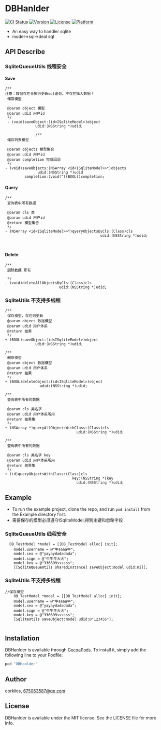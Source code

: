 # DBHanlder

[![CI Status](http://img.shields.io/travis/corkiios/DBHanlder.svg?style=flat)](https://travis-ci.org/corkiios/DBHanlder)
[![Version](https://img.shields.io/cocoapods/v/DBHanlder.svg?style=flat)](http://cocoapods.org/pods/DBHanlder)
[![License](https://img.shields.io/cocoapods/l/DBHanlder.svg?style=flat)](http://cocoapods.org/pods/DBHanlder)
[![Platform](https://img.shields.io/cocoapods/p/DBHanlder.svg?style=flat)](http://cocoapods.org/pods/DBHanlder)
*	An easy way to handler sqlite
* model->sql->deal sql

## API Describe

### SqliteQueueUtils 线程安全
#### Save 

```
/**
注意：数据存在会执行更新sql语句，不存在插入数据！
 储存模型 
 
 @param object 模型
 @param udid 用户id
 */
 - (void)saveObject:(id<ISqliteModel>)object
              udid:(NSString *)udid;
              
              /**
 储存列表模型
 
 @param objects 模型集合
 @param udid 用户id
 @param completion 完成回调
 */
- (void)saveObjects:(NSArray <id<ISqliteModel>>*)objects
               udid:(NSString *)udid
         completion:(void(^)(BOOL))completion;

```

#### Query



```
/**
 查询表中所有数据
 
 @param cls 类
 @param udid 用户id
 @return 模型集合
 */
- (NSArray <id<ISqliteModel>>*)qyeryObjectsByCls:(Class)cls
                                            udid:(NSString *)udid;



```
#### Delete

```
/**
 删除数据 所有
 
 */
- (void)deleteAllObjectsByCls:(Class)cls
                         udid:(NSString *)udid;
```



###  SqliteUtils 不支持多线程

```
/**
 保存模型，存在则更新
 @param object 数据模型
 @param udid 用户体系
 @return 结果
 */
+ (BOOL)saveObject:(id<ISqliteModel>)object
              udid:(NSString *)udid;

/**
 删除模型
 @param object 数据模型
 @param udid 用户体系
 @return 结果
 */
+ (BOOL)deleteObject:(id<ISqliteModel>)object
                udid:(NSString *)udid;

/**
 查询表中所有的数据

 @param cls 类名字
 @param udid 用户体系所用
 @return 结果集
 */
+ (NSArray *)queryAllObjectsWithClass:(Class)cls
                                 udid:(NSString *)udid;

/**
 查询表中所有的数据
 
 @param cls 类名字 key 
 @param udid 用户体系所用
 @return 结果集
 */
+ (id)queryObjectsWithClass:(Class)cls
                               key:(NSString *)key
                                 udid:(NSString *)udid;
```


## Example

* To run the example project, clone the repo, and run `pod install` from the Example directory first.
* 需要保存的模型必须遵守ISqliteModel,得到主键和忽略字段

### SqliteQueueUtils 线程安全


```
  DB_TestModel *model = [[DB_TestModel alloc] init];
    model.username = @"牛aaaa牛";
    model.sex = @"yayaydadadada";
    model.sign = @"牛牛牛大大";
    model.key = @"336699ssssss";
    [[SqliteQueueUtils sharedInstance] saveObject:model udid:nil];
```

###  SqliteUtils 不支持多线程


```
//保存模型
    DB_TestModel *model = [[DB_TestModel alloc] init];
    model.username = @"牛aaaa牛";
    model.sex = @"yayaydadadada";
    model.sign = @"牛牛牛大大";
    model.key = @"336699ssssss";
    [SqliteUtils saveObject:model udid:@"123456"];
    
```

## Installation

DBHanlder is available through [CocoaPods](http://cocoapods.org). To install
it, simply add the following line to your Podfile:

```ruby
pod "DBHanlder"
```

## Author

corkiios, 675053587@qq.com

## License

DBHanlder is available under the MIT license. See the LICENSE file for more info.


